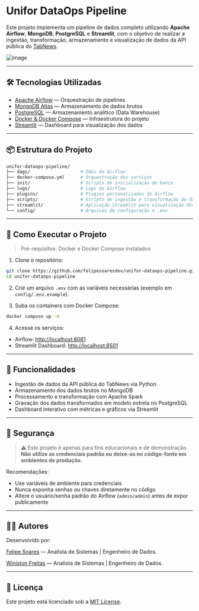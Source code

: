 # Unifor DataOps Pipeline

Este projeto implementa um pipeline de dados completo utilizando **Apache Airflow**, **MongoDB**, **PostgreSQL** e **Streamlit**, com o objetivo de realizar a ingestão, transformação, armazenamento e visualização de dados da API pública do [TabNews](https://www.tabnews.com.br).

![image](https://github.com/user-attachments/assets/91e7bad0-55ed-4de5-8106-48714d0c2f5d)

---

## 🛠️ Tecnologias Utilizadas

- [Apache Airflow](https://airflow.apache.org/) — Orquestração de pipelines
- [MongoDB Atlas](https://www.mongodb.com/atlas/database) — Armazenamento de dados brutos
- [PostgreSQL](https://www.postgresql.org/) — Armazenamento analítico (Data Warehouse)
- [Docker & Docker Compose](https://docs.docker.com/) — Infraestrutura do projeto
- [Streamlit](https://streamlit.io/) — Dashboard para visualização dos dados

---



## 📦 Estrutura do Projeto

```bash
unifor-dataops-pipeline/
├── dags/                   # DAGs do Airflow
├── docker-compose.yml      # Orquestração dos serviços
├── init/                   # Scripts de inicialização do banco
├── logs/                   # Logs do Airflow
├── plugins/                # Plugins personalizados do Airflow
├── scripts/                # Scripts de ingestão e transformação de dados
├── streamlit/              # Aplicação Streamlit para visualização dos dados
└── config/                 # Arquivos de configuração e .env
```

---

## 🚀 Como Executar o Projeto

> Pré-requisitos: Docker e Docker Compose instalados

1. Clone o repositório:

```bash
git clone https://github.com/felipesoaresdev/unifor-dataops-pipeline.git
cd unifor-dataops-pipeline
```

2. Crie um arquivo `.env` com as variáveis necessárias (exemplo em `config/.env.example`).

3. Suba os containers com Docker Compose:

```bash
docker compose up -d
```

4. Acesse os serviços:

* Airflow: [http://localhost:8081](http://localhost:8081)
* Streamlit Dashboard: [http://localhost:8501](http://localhost:8501)

---

## 📌 Funcionalidades

* Ingestão de dados da API pública do TabNews via Python
* Armazenamento dos dados brutos no MongoDB
* Processamento e transformação com Apache Spark
* Gravação dos dados transformados em modelo estrela no PostgreSQL
* Dashboard interativo com métricas e gráficos via Streamlit

---

## 🔐 Segurança

> ⚠️ Este projeto é apenas para fins educacionais e de demonstração. **Não utilize as credenciais padrão ou deixe-as no código-fonte em ambientes de produção.**

Recomendações:

* Use variáveis de ambiente para credenciais
* Nunca exponha senhas ou chaves diretamente no código
* Altere o usuário/senha padrão do Airflow (`admin/admin`) antes de expor publicamente

---

## 👨‍💻 Autores

Desenvolvido por:

[Felipe Soares](https://github.com/felipesoaresdev) — Analista de Sistemas | Engenheiro de Dados.

[Winiston Freitas](https://github.com/winistonvf) — Analista de Sistemas | Engenheiro de Dados.

---

## 📄 Licença

Este projeto está licenciado sob a [MIT License](LICENSE).

